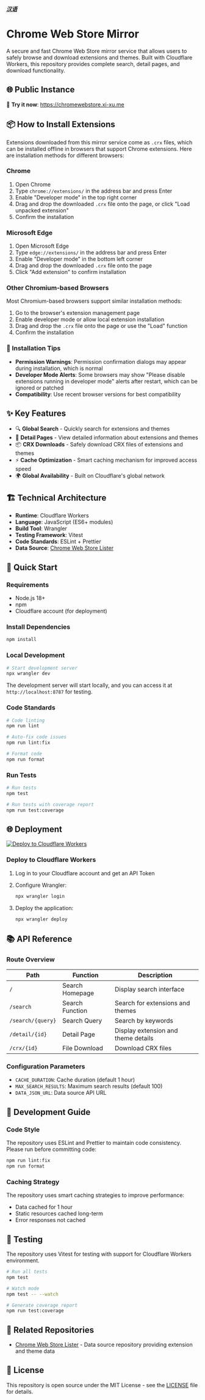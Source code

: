 ***[汉语](README.md)***

# Chrome Web Store Mirror

A secure and fast Chrome Web Store mirror service that allows users to safely browse and download extensions and themes. Built with Cloudflare Workers, this repository provides complete search, detail pages, and download functionality.

## 🌐 Public Instance

🎯 **Try it now**: <https://chromewebstore.xi-xu.me>

## 📦 How to Install Extensions

Extensions downloaded from this mirror service come as `.crx` files, which can be installed offline in browsers that support Chrome extensions. Here are installation methods for different browsers:

### Chrome

1. Open Chrome
2. Type `chrome://extensions/` in the address bar and press Enter
3. Enable "Developer mode" in the top right corner
4. Drag and drop the downloaded `.crx` file onto the page, or click "Load unpacked extension"
5. Confirm the installation

### Microsoft Edge

1. Open Microsoft Edge
2. Type `edge://extensions/` in the address bar and press Enter
3. Enable "Developer mode" in the bottom left corner
4. Drag and drop the downloaded `.crx` file onto the page
5. Click "Add extension" to confirm installation

### Other Chromium-based Browsers

Most Chromium-based browsers support similar installation methods:

1. Go to the browser's extension management page
2. Enable developer mode or allow local extension installation
3. Drag and drop the `.crx` file onto the page or use the "Load" function
4. Confirm the installation

### 🔧 Installation Tips

- **Permission Warnings**: Permission confirmation dialogs may appear during installation, which is normal
- **Developer Mode Alerts**: Some browsers may show "Please disable extensions running in developer mode" alerts after restart, which can be ignored or patched
- **Compatibility**: Use recent browser versions for best compatibility

## ✨ Key Features

- 🔍 **Global Search** - Quickly search for extensions and themes
- 📄 **Detail Pages** - View detailed information about extensions and themes
- 📦 **CRX Downloads** - Safely download CRX files of extensions and themes
- ⚡ **Cache Optimization** - Smart caching mechanism for improved access speed
- 🌍 **Global Availability** - Built on Cloudflare's global network

## 🏗️ Technical Architecture

- **Runtime**: Cloudflare Workers
- **Language**: JavaScript (ES6+ modules)
- **Build Tool**: Wrangler
- **Testing Framework**: Vitest
- **Code Standards**: ESLint + Prettier
- **Data Source**: [Chrome Web Store Lister](https://github.com/xixu-me/Chrome-Web-Store-Lister)

## 🚀 Quick Start

### Requirements

- Node.js 18+
- npm
- Cloudflare account (for deployment)

### Install Dependencies

```bash
npm install
```

### Local Development

```bash
# Start development server
npx wrangler dev
```

The development server will start locally, and you can access it at `http://localhost:8787` for testing.

### Code Standards

```bash
# Code linting
npm run lint

# Auto-fix code issues
npm run lint:fix

# Format code
npm run format
```

### Run Tests

```bash
# Run tests
npm test

# Run tests with coverage report
npm run test:coverage
```

## 🌐 Deployment

[![Deploy to Cloudflare Workers](https://deploy.workers.cloudflare.com/button)](https://deploy.workers.cloudflare.com/?url=https://github.com/xixu-me/Chrome-Web-Store-Mirror)

### Deploy to Cloudflare Workers

1. Log in to your Cloudflare account and get an API Token
2. Configure Wrangler:

    ```bash
    npx wrangler login
    ```

3. Deploy the application:

    ```bash
    npx wrangler deploy
    ```

## 📚 API Reference

### Route Overview

| Path | Function | Description |
|------|----------|-------------|
| `/` | Search Homepage | Display search interface |
| `/search` | Search Function | Search for extensions and themes |
| `/search/{query}` | Search Query | Search by keywords |
| `/detail/{id}` | Detail Page | Display extension and theme details |
| `/crx/{id}` | File Download | Download CRX files |

### Configuration Parameters

- `CACHE_DURATION`: Cache duration (default 1 hour)
- `MAX_SEARCH_RESULTS`: Maximum search results (default 100)
- `DATA_JSON_URL`: Data source API URL

## 🔧 Development Guide

### Code Style

The repository uses ESLint and Prettier to maintain code consistency. Please run before committing code:

```bash
npm run lint:fix
npm run format
```

### Caching Strategy

The repository uses smart caching strategies to improve performance:

- Data cached for 1 hour
- Static resources cached long-term
- Error responses not cached

## 🧪 Testing

The repository uses Vitest for testing with support for Cloudflare Workers environment.

```bash
# Run all tests
npm test

# Watch mode
npm test -- --watch

# Generate coverage report
npm run test:coverage
```

## 🔗 Related Repositories

- [Chrome Web Store Lister](https://github.com/xixu-me/Chrome-Web-Store-Lister) - Data source repository providing extension and theme data

## 📄 License

This repository is open source under the MIT License - see the [LICENSE](LICENSE) file for details.

